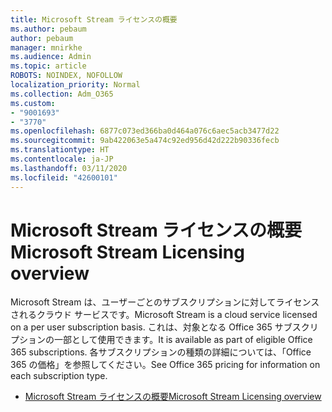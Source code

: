 ```yaml
---
title: Microsoft Stream ライセンスの概要
ms.author: pebaum
author: pebaum
manager: mnirkhe
ms.audience: Admin
ms.topic: article
ROBOTS: NOINDEX, NOFOLLOW
localization_priority: Normal
ms.collection: Adm_O365
ms.custom:
- "9001693"
- "3770"
ms.openlocfilehash: 6877c073ed366ba0d464a076c6aec5acb3477d22
ms.sourcegitcommit: 9ab422063e5a474c92ed956d42d222b90336fecb
ms.translationtype: HT
ms.contentlocale: ja-JP
ms.lasthandoff: 03/11/2020
ms.locfileid: "42600101"
---
```

# <a name="microsoft-stream-licensing-overview"></a><span data-ttu-id="34ba6-102">Microsoft Stream ライセンスの概要</span><span class="sxs-lookup"><span data-stu-id="34ba6-102">Microsoft Stream Licensing overview</span></span>

<span data-ttu-id="34ba6-103">Microsoft Stream は、ユーザーごとのサブスクリプションに対してライセンスされるクラウド サービスです。</span><span class="sxs-lookup"><span data-stu-id="34ba6-103">Microsoft Stream is a cloud service licensed on a per user subscription basis.</span></span> <span data-ttu-id="34ba6-104">これは、対象となる Office 365 サブスクリプションの一部として使用できます。</span><span class="sxs-lookup"><span data-stu-id="34ba6-104">It is available as part of eligible Office 365 subscriptions.</span></span> <span data-ttu-id="34ba6-105">各サブスクリプションの種類の詳細については、「Office 365 の価格」を参照してください。</span><span class="sxs-lookup"><span data-stu-id="34ba6-105">See Office 365 pricing for information on each subscription type.</span></span>

- [<span data-ttu-id="34ba6-106">Microsoft Stream ライセンスの概要</span><span class="sxs-lookup"><span data-stu-id="34ba6-106">Microsoft Stream Licensing overview</span></span>](https://docs.microsoft.com/stream/license-overview)